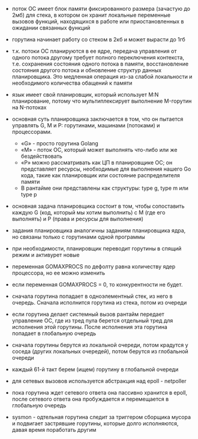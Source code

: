 - поток ОС имеет блок памяти фиксированного размера (зачастую до 2мб) для стека, в котором он хранит локальные переменные вызовов функций, находящихся в работе или приостановленных в ожидании связанных функций
- горутина начинает работу со стеком в 2кб и может вырасти до 1гб
- т.к. потоки ОС планируются в ее ядре, передача управления от одного потока другому требует полного переключения контекста, т.е. сохранения состояния одного потока в памяти, восстановление состояния другого потока и обновление структур данных планировщика. Это медленная операция из-за слабой локальности и необходимого количества обащений к памяти
- язык имеет свой планировщик, который использует M:N планирование, потому что мультиплексирует выполнение M-горутин на N-потоках
- основная суть планировщика заключается в том, что он пытается управлять G, M и P: горутинами, машинами (потоками) и процессорами.

  - «G» - просто горутина Golang
  - «M» - поток ОС, который может выполнять что-либо или же бездействовать
  - «P» можно рассматривать как ЦП в планировщике ОС; он представляет ресурсы, необходимые для выполнения нашего Go кода, такие как планировщик или состояние распределителя памяти
  - В рантайме они представлены как структуры: type g, type m или type p

- основная задача планировщика состоит в том, чтобы сопоставить каждую G (код, который мы хотим выполнить) с M (где его выполнять) и P (права и ресурсы для выполнения)

- задания планировщика аналогичны заданиям планировщика ядра, но связаны только с горутинами одной программы
- при необходимости, планировщик переводит горутины в спящий режим и активурет новые
- переменная GOMAXPROCS по дефолту равна количеству ядер процессора, но ее можно изменить
- если переменная GOMAXPROCS = 0, то конкурентности не будет.
- сначала горутина попадает в одноэлементный стек, из него в очередь. Сначала исполнится горутина из стека, потом из очереди
- если горутина делает системный вызов рантайм передает управление ОС, где из тред пула берется отдельный тред для исполнения этой горутины. После исполнения эта горутина попадает в глобальную очередь
- сначала горутины берутся из локальной очереди, потом крадутся у соседа (других локальных очередей), потом берутся из глобальной очереди
- каждый 61-й такт берем (ищем) горутину в глобальной очереди
- для сетевых вызовов используется абстракция над epoll - netpoller
- пока горутина ждет сетевого ответа она пассивно хранится в epoll, после сетевого ответа она пробуждается и перемещается в глобальную очередь
- sysmon - одтельная горутина следит за триггером сборщика мусора и подвигает застрявшие горутины, которые долго исполняются, давая время поработать другим

